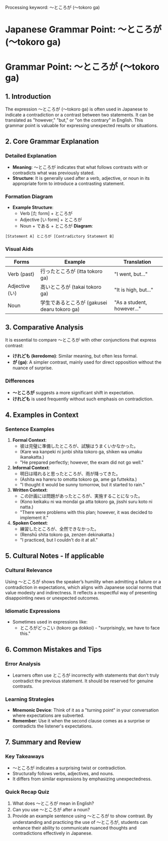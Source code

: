 Processing keyword: ～ところが (〜tokoro ga)
# Japanese Grammar Point: ～ところが (〜tokoro ga)
# Grammar Point: ～ところが (～tokoro ga)
## 1. Introduction
The expression ～ところが (～tokoro ga) is often used in Japanese to indicate a contradiction or a contrast between two statements. It can be translated as "however," "but," or "on the contrary" in English. This grammar point is valuable for expressing unexpected results or situations.
## 2. Core Grammar Explanation
### Detailed Explanation
- **Meaning**: ～ところが indicates that what follows contrasts with or contradicts what was previously stated.
- **Structure**: It is generally used after a verb, adjective, or noun in its appropriate form to introduce a contrasting statement.
### Formation Diagram
- **Example Structure**:
  - Verb [た form] + ところが
  - Adjective [い form] + ところが
  - Noun + である + ところが
**Diagram**:
```
[Statement A] ところが [Contradictory Statement B]
```
### Visual Aids
| Forms                | Example                          | Translation                     |
|----------------------|----------------------------------|---------------------------------|
| Verb (past)          | 行ったところが (itta tokoro ga) | "I went, but..."                |
| Adjective (い)       | 高いところが (takai tokoro ga)  | "It is high, but..."            |
| Noun                 | 学生であるところが (gakusei dearu tokoro ga) | "As a student, however..."      |
## 3. Comparative Analysis
It is essential to compare ～ところが with other conjunctions that express contrast:
- **けれども (keredomo)**: Similar meaning, but often less formal.
- **が (ga)**: A simpler contrast, mainly used for direct opposition without the nuance of surprise.
### Differences
- **～ところが** suggests a more significant shift in expectation.
- **けれども** is used frequently without such emphasis on contradiction.
## 4. Examples in Context
### Sentence Examples
1. **Formal Context**: 
   - 彼は完璧に準備したところが、試験はうまくいかなかった。
   - (Kare wa kanpeki ni junbi shita tokoro ga, shiken wa umaku ikanakatta.)
   - "He prepared perfectly; however, the exam did not go well."
2. **Informal Context**: 
   - 明日は晴れると思ったところが、雨が降ってきた。
   - (Ashita wa hareru to omotta tokoro ga, ame ga futtekita.)
   - "I thought it would be sunny tomorrow, but it started to rain."
3. **Written Context**: 
   - この計画には問題があったところが、実施することになった。
   - (Kono keikaku ni wa mondai ga atta tokoro ga, jisshi suru koto ni natta.)
   - "There were problems with this plan; however, it was decided to implement it."
4. **Spoken Context**: 
   - 練習したところが、全然できなかった。
   - (Renshū shita tokoro ga, zenzen dekinakatta.)
   - "I practiced, but I couldn't do it at all."
## 5. Cultural Notes - If applicable
### Cultural Relevance
Using ～ところが shows the speaker’s humility when admitting a failure or a contradiction in expectations, which aligns with Japanese social norms that value modesty and indirectness. It reflects a respectful way of presenting disappointing news or unexpected outcomes.
### Idiomatic Expressions
- Sometimes used in expressions like:
  - ところがどっこい (tokoro ga dokkoi) - "surprisingly, we have to face this."
## 6. Common Mistakes and Tips
### Error Analysis
- Learners often use ところが incorrectly with statements that don't truly contradict the previous statement. It should be reserved for genuine contrasts.
### Learning Strategies
- **Mnemonic Device**: Think of it as a "turning point" in your conversation where expectations are subverted.
- **Remember**: Use it when the second clause comes as a surprise or contradicts the listener's expectations.
## 7. Summary and Review
### Key Takeaways
- ～ところが indicates a surprising twist or contradiction.
- Structurally follows verbs, adjectives, and nouns.
- It differs from similar expressions by emphasizing unexpectedness.
### Quick Recap Quiz
1. What does ～ところが mean in English?
2. Can you use ～ところが after a noun?
3. Provide an example sentence using ～ところが to show contrast.
By understanding and practicing the use of ～ところが, students can enhance their ability to communicate nuanced thoughts and contradictions effectively in Japanese.
